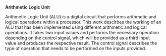 **Arithmetic Logic Unit**

Arithmetic Logic Unit (ALU) is a digital circuit that performs arithmetic and logical operations within a processor.
This work descirbes the working of an ALU that has been implemented using different arithmetic and logical operations.
It takes two input values and performs the necessary operation depending on the control signal, which will be provided as a third input value and produces the respective result. The control signal describes the type of operation that needs to be performed on the inputs provided.
